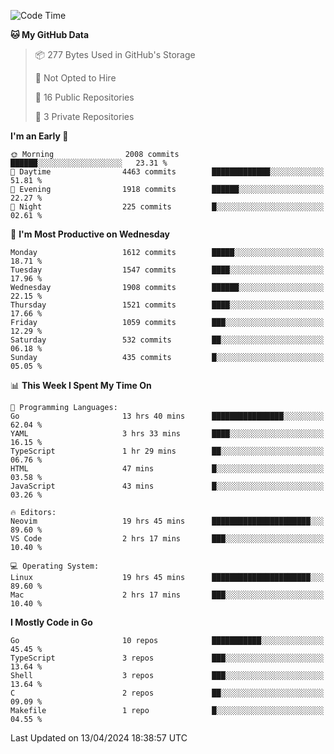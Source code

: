 <!--START_SECTION:waka-->
![Code Time](http://img.shields.io/badge/Code%20Time-498%20hrs%2054%20mins-blue)

**🐱 My GitHub Data** 

> 📦 277 Bytes Used in GitHub's Storage 
 > 
> 🚫 Not Opted to Hire
 > 
> 📜 16 Public Repositories 
 > 
> 🔑 3 Private Repositories 
 > 
**I'm an Early 🐤** 

```text
🌞 Morning                2008 commits        ██████░░░░░░░░░░░░░░░░░░░   23.31 % 
🌆 Daytime                4463 commits        █████████████░░░░░░░░░░░░   51.81 % 
🌃 Evening                1918 commits        ██████░░░░░░░░░░░░░░░░░░░   22.27 % 
🌙 Night                  225 commits         █░░░░░░░░░░░░░░░░░░░░░░░░   02.61 % 
```
📅 **I'm Most Productive on Wednesday** 

```text
Monday                   1612 commits        █████░░░░░░░░░░░░░░░░░░░░   18.71 % 
Tuesday                  1547 commits        ████░░░░░░░░░░░░░░░░░░░░░   17.96 % 
Wednesday                1908 commits        ██████░░░░░░░░░░░░░░░░░░░   22.15 % 
Thursday                 1521 commits        ████░░░░░░░░░░░░░░░░░░░░░   17.66 % 
Friday                   1059 commits        ███░░░░░░░░░░░░░░░░░░░░░░   12.29 % 
Saturday                 532 commits         ██░░░░░░░░░░░░░░░░░░░░░░░   06.18 % 
Sunday                   435 commits         █░░░░░░░░░░░░░░░░░░░░░░░░   05.05 % 
```


📊 **This Week I Spent My Time On** 

```text
💬 Programming Languages: 
Go                       13 hrs 40 mins      ████████████████░░░░░░░░░   62.04 % 
YAML                     3 hrs 33 mins       ████░░░░░░░░░░░░░░░░░░░░░   16.15 % 
TypeScript               1 hr 29 mins        ██░░░░░░░░░░░░░░░░░░░░░░░   06.76 % 
HTML                     47 mins             █░░░░░░░░░░░░░░░░░░░░░░░░   03.58 % 
JavaScript               43 mins             █░░░░░░░░░░░░░░░░░░░░░░░░   03.26 % 

🔥 Editors: 
Neovim                   19 hrs 45 mins      ██████████████████████░░░   89.60 % 
VS Code                  2 hrs 17 mins       ███░░░░░░░░░░░░░░░░░░░░░░   10.40 % 

💻 Operating System: 
Linux                    19 hrs 45 mins      ██████████████████████░░░   89.60 % 
Mac                      2 hrs 17 mins       ███░░░░░░░░░░░░░░░░░░░░░░   10.40 % 
```

**I Mostly Code in Go** 

```text
Go                       10 repos            ███████████░░░░░░░░░░░░░░   45.45 % 
TypeScript               3 repos             ███░░░░░░░░░░░░░░░░░░░░░░   13.64 % 
Shell                    3 repos             ███░░░░░░░░░░░░░░░░░░░░░░   13.64 % 
C                        2 repos             ██░░░░░░░░░░░░░░░░░░░░░░░   09.09 % 
Makefile                 1 repo              █░░░░░░░░░░░░░░░░░░░░░░░░   04.55 % 
```




 Last Updated on 13/04/2024 18:38:57 UTC
<!--END_SECTION:waka-->
